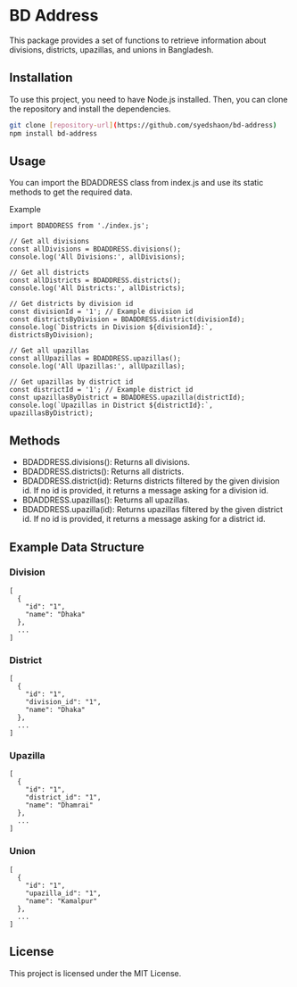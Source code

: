 # BD Address

This package provides a set of functions to retrieve information about divisions, districts, upazillas, and unions in Bangladesh.

## Installation

To use this project, you need to have Node.js installed. Then, you can clone the repository and install the dependencies.

```bash
git clone [repository-url](https://github.com/syedshaon/bd-address)
npm install bd-address
```

## Usage

You can import the BDADDRESS class from index.js and use its static methods to get the required data.

Example

```
import BDADDRESS from './index.js';

// Get all divisions
const allDivisions = BDADDRESS.divisions();
console.log('All Divisions:', allDivisions);

// Get all districts
const allDistricts = BDADDRESS.districts();
console.log('All Districts:', allDistricts);

// Get districts by division id
const divisionId = '1'; // Example division id
const districtsByDivision = BDADDRESS.district(divisionId);
console.log(`Districts in Division ${divisionId}:`, districtsByDivision);

// Get all upazillas
const allUpazillas = BDADDRESS.upazillas();
console.log('All Upazillas:', allUpazillas);

// Get upazillas by district id
const districtId = '1'; // Example district id
const upazillasByDistrict = BDADDRESS.upazilla(districtId);
console.log(`Upazillas in District ${districtId}:`, upazillasByDistrict);
```

## Methods

* BDADDRESS.divisions(): Returns all divisions.
* BDADDRESS.districts(): Returns all districts.
* BDADDRESS.district(id): Returns districts filtered by the given division id. If no id is provided, it returns a message asking for a division id.
* BDADDRESS.upazillas(): Returns all upazillas.
* BDADDRESS.upazilla(id): Returns upazillas filtered by the given district id. If no id is provided, it returns a message asking for a district id.

## Example Data Structure

### Division

```
[
  {
    "id": "1",
    "name": "Dhaka"
  },
  ...
]
```

### District

```
[
  {
    "id": "1",
    "division_id": "1",
    "name": "Dhaka"
  },
  ...
]
```

### Upazilla

```
[
  {
    "id": "1",
    "district_id": "1",
    "name": "Dhamrai"
  },
  ...
]
```

### Union

```
[
  {
    "id": "1",
    "upazilla_id": "1",
    "name": "Kamalpur"
  },
  ...
]
```

## License

This project is licensed under the MIT License.
